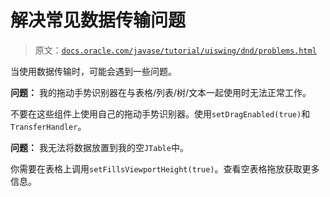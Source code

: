 # 解决常见数据传输问题

> 原文：[`docs.oracle.com/javase/tutorial/uiswing/dnd/problems.html`](https://docs.oracle.com/javase/tutorial/uiswing/dnd/problems.html)

当使用数据传输时，可能会遇到一些问题。

**问题：** 我的拖动手势识别器在与表格/列表/树/文本一起使用时无法正常工作。

不要在这些组件上使用自己的拖动手势识别器。使用`setDragEnabled(true)`和`TransferHandler`。

**问题：** 我无法将数据放置到我的空`JTable`中。

你需要在表格上调用`setFillsViewportHeight(true)`。查看空表格拖放获取更多信息。
